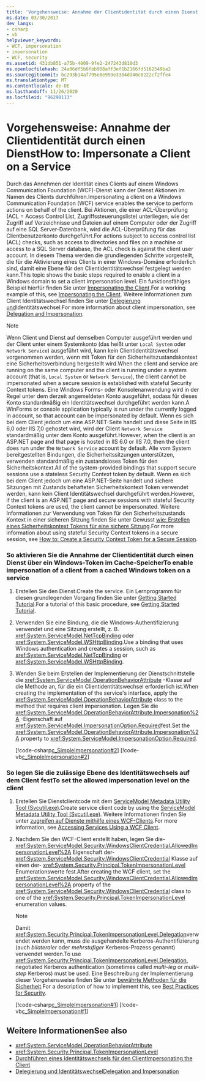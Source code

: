 ```yaml
---
title: 'Vorgehensweise: Annahme der Clientidentität durch einen Dienst'
ms.date: 03/30/2017
dev_langs:
- csharp
- vb
helpviewer_keywords:
- WCF, impersonation
- impersonation
- WCF, security
ms.assetid: 431db851-a75b-4009-9fe2-247243d810d3
ms.openlocfilehash: 24a06df5b6fbb908aff3ef1b2166fd5162549ba2
ms.sourcegitcommit: bc293b14af795e0e999e3304dd40c0222cf2ffe4
ms.translationtype: MT
ms.contentlocale: de-DE
ms.lasthandoff: 11/26/2020
ms.locfileid: "96290113"
---
```

# <a name="how-to-impersonate-a-client-on-a-service"></a><span data-ttu-id="922f1-102">Vorgehensweise: Annahme der Clientidentität durch einen Dienst</span><span class="sxs-lookup"><span data-stu-id="922f1-102">How to: Impersonate a Client on a Service</span></span>

<span data-ttu-id="922f1-103">Durch das Annehmen der Identität eines Clients auf einem Windows Communication Foundation (WCF)-Dienst kann der Dienst Aktionen im Namen des Clients durchführen.</span><span class="sxs-lookup"><span data-stu-id="922f1-103">Impersonating a client on a Windows Communication Foundation (WCF) service enables the service to perform actions on behalf of the client.</span></span> <span data-ttu-id="922f1-104">Bei Aktionen, die einer ACL-Überprüfung (ACL = Access Control List, Zugriffssteuerungsliste) unterliegen, wie der Zugriff auf Verzeichnisse und Dateien auf einem Computer oder der Zugriff auf eine SQL&#160;Server-Datenbank, wird die ACL-Überprüfung für das Clientbenutzerkonto durchgeführt.</span><span class="sxs-lookup"><span data-stu-id="922f1-104">For actions subject to access control list (ACL) checks, such as access to directories and files on a machine or access to a SQL Server database, the ACL check is against the client user account.</span></span> <span data-ttu-id="922f1-105">In diesem Thema werden die grundlegenden Schritte vorgestellt, die für die Aktivierung eines Clients in einer Windows-Domäne erforderlich sind, damit eine Ebene für den Clientidentitätswechsel festgelegt werden kann.</span><span class="sxs-lookup"><span data-stu-id="922f1-105">This topic shows the basic steps required to enable a client in a Windows domain to set a client impersonation level.</span></span> <span data-ttu-id="922f1-106">Ein funktionsfähiges Beispiel hierfür finden Sie unter [Impersonating the Client](./samples/impersonating-the-client.md).</span><span class="sxs-lookup"><span data-stu-id="922f1-106">For a working example of this, see [Impersonating the Client](./samples/impersonating-the-client.md).</span></span> <span data-ttu-id="922f1-107">Weitere Informationen zum Client Identitätswechsel finden Sie unter [Delegierung und](./feature-details/delegation-and-impersonation-with-wcf.md)Identitätswechsel.</span><span class="sxs-lookup"><span data-stu-id="922f1-107">For more information about client impersonation, see [Delegation and Impersonation](./feature-details/delegation-and-impersonation-with-wcf.md).</span></span>  
  
> [!NOTE]
> <span data-ttu-id="922f1-108">Wenn Client und Dienst auf demselben Computer ausgeführt werden und der Client unter einem Systemkonto (das heißt unter `Local System` oder `Network Service`) ausgeführt wird, kann kein Clientidentitätswechsel vorgenommen werden, wenn mit Token für den Sicherheitszustandskontext eine Sicherheitsverbindung hergestellt wird.</span><span class="sxs-lookup"><span data-stu-id="922f1-108">When the client and service are running on the same computer and the client is running under a system account (that is, `Local System` or `Network Service`), the client cannot be impersonated when a secure session is established with stateful Security Context tokens.</span></span> <span data-ttu-id="922f1-109">Eine Windows&#160;Forms- oder Konsolenanwendung wird in der Regel unter dem derzeit angemeldeten Konto ausgeführt, sodass für dieses Konto standardmäßig ein Identitätswechsel durchgeführt werden kann.</span><span class="sxs-lookup"><span data-stu-id="922f1-109">A WinForms or console application typically is run under the currently logged in account, so that account can be impersonated by default.</span></span> <span data-ttu-id="922f1-110">Wenn es sich bei dem Client jedoch um eine ASP.NET-Seite handelt und diese Seite in IIS 6,0 oder IIS 7,0 gehostet wird, wird der Client `Network Service` standardmäßig unter dem Konto ausgeführt.</span><span class="sxs-lookup"><span data-stu-id="922f1-110">However, when the client is an ASP.NET page and that page is hosted in IIS 6.0 or IIS 7.0, then the client does run under the `Network Service` account by default.</span></span> <span data-ttu-id="922f1-111">Alle vom System bereitgestellten Bindungen, die Sicherheitssitzungen unterstützen, verwenden standardmäßig ein zustandsloses Token für den Sicherheitskontext.</span><span class="sxs-lookup"><span data-stu-id="922f1-111">All of the system-provided bindings that support secure sessions use a stateless Security Context token by default.</span></span> <span data-ttu-id="922f1-112">Wenn es sich bei dem Client jedoch um eine ASP.NET-Seite handelt und sichere Sitzungen mit Zustands behafteten Sicherheitskontext Token verwendet werden, kann kein Client Identitätswechsel durchgeführt werden.</span><span class="sxs-lookup"><span data-stu-id="922f1-112">However, if the client is an ASP.NET page and secure sessions with stateful Security Context tokens are used, the client cannot be impersonated.</span></span> <span data-ttu-id="922f1-113">Weitere Informationen zur Verwendung von Token für den Sicherheitszustands Kontext in einer sicheren Sitzung finden Sie unter Gewusst [wie: Erstellen eines Sicherheitskontext Tokens für eine sichere Sitzung](./feature-details/how-to-create-a-security-context-token-for-a-secure-session.md).</span><span class="sxs-lookup"><span data-stu-id="922f1-113">For more information about using stateful Security Context tokens in a secure session, see [How to: Create a Security Context Token for a Secure Session](./feature-details/how-to-create-a-security-context-token-for-a-secure-session.md).</span></span>  
  
### <a name="to-enable-impersonation-of-a-client-from-a-cached-windows-token-on-a-service"></a><span data-ttu-id="922f1-114">So aktivieren Sie die Annahme der Clientidentität durch einen Dienst über ein Windows-Token im Cache-Speicher</span><span class="sxs-lookup"><span data-stu-id="922f1-114">To enable impersonation of a client from a cached Windows token on a service</span></span>  
  
1. <span data-ttu-id="922f1-115">Erstellen Sie den Dienst.</span><span class="sxs-lookup"><span data-stu-id="922f1-115">Create the service.</span></span> <span data-ttu-id="922f1-116">Ein Lernprogramm für diesen grundlegenden Vorgang finden Sie unter [Getting Started Tutorial](getting-started-tutorial.md).</span><span class="sxs-lookup"><span data-stu-id="922f1-116">For a tutorial of this basic procedure, see [Getting Started Tutorial](getting-started-tutorial.md).</span></span>  
  
2. <span data-ttu-id="922f1-117">Verwenden Sie eine Bindung, die die Windows-Authentifizierung verwendet und eine Sitzung erstellt, z.&#160;B. <xref:System.ServiceModel.NetTcpBinding> oder <xref:System.ServiceModel.WSHttpBinding>.</span><span class="sxs-lookup"><span data-stu-id="922f1-117">Use a binding that uses Windows authentication and creates a session, such as <xref:System.ServiceModel.NetTcpBinding> or <xref:System.ServiceModel.WSHttpBinding>.</span></span>  
  
3. <span data-ttu-id="922f1-118">Wenden Sie beim Erstellen der Implementierung der Dienstschnittstelle die <xref:System.ServiceModel.OperationBehaviorAttribute> -Klasse auf die Methode an, für die ein Clientidentitätswechsel erforderlich ist.</span><span class="sxs-lookup"><span data-stu-id="922f1-118">When creating the implementation of the service's interface, apply the <xref:System.ServiceModel.OperationBehaviorAttribute> class to the method that requires client impersonation.</span></span> <span data-ttu-id="922f1-119">Legen Sie die <xref:System.ServiceModel.OperationBehaviorAttribute.Impersonation%2A> -Eigenschaft auf <xref:System.ServiceModel.ImpersonationOption.Required>fest.</span><span class="sxs-lookup"><span data-stu-id="922f1-119">Set the <xref:System.ServiceModel.OperationBehaviorAttribute.Impersonation%2A> property to <xref:System.ServiceModel.ImpersonationOption.Required>.</span></span>  
  
     [!code-csharp[c_SimpleImpersonation#2](../../../samples/snippets/csharp/VS_Snippets_CFX/c_simpleimpersonation/cs/source.cs#2)]
     [!code-vb[c_SimpleImpersonation#2](../../../samples/snippets/visualbasic/VS_Snippets_CFX/c_simpleimpersonation/vb/source.vb#2)]  
  
### <a name="to-set-the-allowed-impersonation-level-on-the-client"></a><span data-ttu-id="922f1-120">So legen Sie die zulässige Ebene des Identitätswechsels auf dem Client fest</span><span class="sxs-lookup"><span data-stu-id="922f1-120">To set the allowed impersonation level on the client</span></span>  
  
1. <span data-ttu-id="922f1-121">Erstellen Sie Dienstclientcode mit dem [ServiceModel Metadata Utility Tool (Svcutil.exe)](servicemodel-metadata-utility-tool-svcutil-exe.md).</span><span class="sxs-lookup"><span data-stu-id="922f1-121">Create service client code by using the [ServiceModel Metadata Utility Tool (Svcutil.exe)](servicemodel-metadata-utility-tool-svcutil-exe.md).</span></span> <span data-ttu-id="922f1-122">Weitere Informationen finden Sie unter [zugreifen auf Dienste mithilfe eines WCF-Clients](accessing-services-using-a-wcf-client.md).</span><span class="sxs-lookup"><span data-stu-id="922f1-122">For more information, see [Accessing Services Using a WCF Client](accessing-services-using-a-wcf-client.md).</span></span>  
  
2. <span data-ttu-id="922f1-123">Nachdem Sie den WCF-Client erstellt haben, legen Sie die- <xref:System.ServiceModel.Security.WindowsClientCredential.AllowedImpersonationLevel%2A> Eigenschaft der- <xref:System.ServiceModel.Security.WindowsClientCredential> Klasse auf einen der- <xref:System.Security.Principal.TokenImpersonationLevel> Enumerationswerte fest.</span><span class="sxs-lookup"><span data-stu-id="922f1-123">After creating the WCF client, set the <xref:System.ServiceModel.Security.WindowsClientCredential.AllowedImpersonationLevel%2A> property of the <xref:System.ServiceModel.Security.WindowsClientCredential> class to one of the <xref:System.Security.Principal.TokenImpersonationLevel> enumeration values.</span></span>  
  
    > [!NOTE]
    > <span data-ttu-id="922f1-124">Damit <xref:System.Security.Principal.TokenImpersonationLevel.Delegation>verwendet werden kann, muss die ausgehandelte Kerberos-Authentifizierung (auch *bilateraler* oder *mehrstufiger* Kerberos-Prozess genannt) verwendet werden.</span><span class="sxs-lookup"><span data-stu-id="922f1-124">To use <xref:System.Security.Principal.TokenImpersonationLevel.Delegation>, negotiated Kerberos authentication (sometimes called *multi-leg* or *multi-step* Kerberos) must be used.</span></span> <span data-ttu-id="922f1-125">Eine Beschreibung der Implementierung dieser Vorgehensweise finden Sie unter [bewährte Methoden für die Sicherheit](./feature-details/best-practices-for-security-in-wcf.md).</span><span class="sxs-lookup"><span data-stu-id="922f1-125">For a description of how to implement this, see [Best Practices for Security](./feature-details/best-practices-for-security-in-wcf.md).</span></span>  
  
     [!code-csharp[c_SimpleImpersonation#1](../../../samples/snippets/csharp/VS_Snippets_CFX/c_simpleimpersonation/cs/source.cs#1)]
     [!code-vb[c_SimpleImpersonation#1](../../../samples/snippets/visualbasic/VS_Snippets_CFX/c_simpleimpersonation/vb/source.vb#1)]  
  
## <a name="see-also"></a><span data-ttu-id="922f1-126">Weitere Informationen</span><span class="sxs-lookup"><span data-stu-id="922f1-126">See also</span></span>

- <xref:System.ServiceModel.OperationBehaviorAttribute>
- <xref:System.Security.Principal.TokenImpersonationLevel>
- [<span data-ttu-id="922f1-127">Durchführen eines Identitätswechsels für den Client</span><span class="sxs-lookup"><span data-stu-id="922f1-127">Impersonating the Client</span></span>](./samples/impersonating-the-client.md)
- [<span data-ttu-id="922f1-128">Delegierung und Identitätswechsel</span><span class="sxs-lookup"><span data-stu-id="922f1-128">Delegation and Impersonation</span></span>](./feature-details/delegation-and-impersonation-with-wcf.md)
